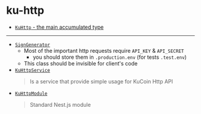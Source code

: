 # ku-http


* [`KuHttp` - the main accumulated type](../types/src/ku/http/ku-http.ts)

---

* [`SignGenerator`](./src/sign-generator.ts)
  * Most of the important http requests require `API_KEY` & `API_SECRET`
    * you should store them in `.production.env` (for tests `.test.env`)
  * This class should be invisible for client's code
* [`KuHttpService`](./src/ku-http.service.ts)
  > Is a service that provide simple usage for KuCoin Http API
* [`KuHttpModule`](./src/ku-http.module.ts)
  > Standard Nest.js module
